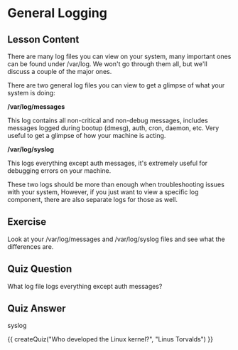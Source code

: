 # General Logging

## Lesson Content

There are many log files you can view on your system, many important ones can be found under /var/log. We won't go through them all, but we'll discuss a couple of the major ones. 

There are two general log files you can view to get a glimpse of what your system is doing:

<b>/var/log/messages</b>

This log contains all non-critical and non-debug messages, includes messages logged during bootup (dmesg), auth, cron, daemon, etc. Very useful to get a glimpse of how your machine is acting. 

<b>/var/log/syslog</b>

This logs everything except auth messages, it's extremely useful for debugging errors on your machine. 

These two logs should be more than enough when troubleshooting issues with your system, However, if you just want to view a specific log component, there are also separate logs for those as well.

## Exercise

Look at your /var/log/messages and /var/log/syslog files and see what the differences are.

## Quiz Question

What log file logs everything except auth messages?

## Quiz Answer

syslog
<script src="../quiz.js"></script>

<div id="quiz">
  {{ createQuiz("Who developed the Linux kernel?", "Linus Torvalds") }}
</div>
